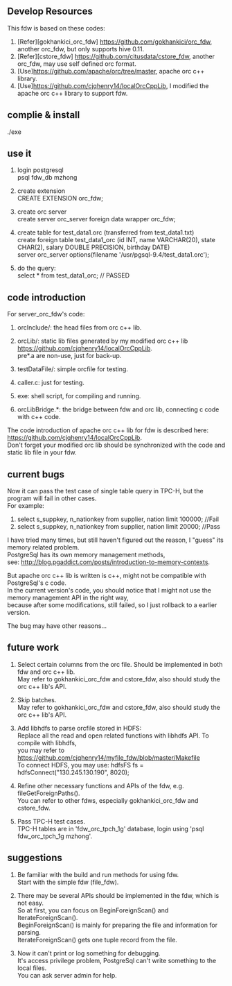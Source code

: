 ## Develop Resources  
This fdw is based on these codes:  
1) [Refer][gokhankici_orc_fdw] https://github.com/gokhankici/orc_fdw, another orc_fdw, but only supports hive 0.11.  
2) [Refer][cstore_fdw] https://github.com/citusdata/cstore_fdw, another orc_fdw, may use self defined orc format.  
3) [Use]https://github.com/apache/orc/tree/master, apache orc c++ library.  
4) [Use]https://github.com/cjqhenry14/localOrcCppLib, I modified the apache orc c++ library to support fdw.  
  



## complie & install  
./exe  




 
## use it  

1) login postgresql  
psql fdw_db mzhong  

2) create extension  
CREATE EXTENSION orc_fdw;  

3) create orc server  
create server orc_server foreign data wrapper orc_fdw;  

4) create table for test_data1.orc (transferred from test_data1.txt)  
create foreign table test_data1_orc (id INT, name VARCHAR(20), state CHAR(2), salary DOUBLE PRECISION, birthday DATE)  
server orc_server options(filename '/usr/pgsql-9.4/test_data1.orc');  

5) do the query:  
select * from test_data1_orc; // PASSED  




## code introduction  

For server_orc_fdw's code:  
1) orcInclude/: the head files from orc c++ lib.  

2) orcLib/: static lib files generated by my modified orc c++ lib https://github.com/cjqhenry14/localOrcCppLib.  
pre*.a are non-use, just for back-up.  

3) testDataFile/: simple orcfile for testing.  

4) caller.c: just for testing.  

5) exe: shell script, for compiling and running.  

6) orcLibBridge.*: the bridge between fdw and orc lib, connecting c code with c++ code.  


The code introduction of apache orc c++ lib for fdw is described here:  
https://github.com/cjqhenry14/localOrcCppLib.  
Don't forget your modified orc lib should be synchronized with the code and static lib file in your fdw.  





## current bugs  
Now it can pass the test case of single table query in TPC-H, but the program will fail in other cases.  
For example:  
1. select s_suppkey, n_nationkey from supplier, nation limit 100000;  //Fail  
2. select s_suppkey, n_nationkey from supplier, nation limit 20000;  //Pass  

I have tried many times, but still haven't figured out the reason, I "guess" its memory related problem.  
PostgreSql has its own memory management methods,  
see: http://blog.pgaddict.com/posts/introduction-to-memory-contexts.  

But apache orc c++ lib is written is c++, might not be compatible with PostgreSql's c code.  
In the current version's code, you should notice that I might not use the memory management API in the right way,  
because after some modifications, still failed, so I just rollback to a earlier version.  

The bug may have other reasons...  






## future work  

1) Select certain columns from the orc file. Should be implemented in both fdw and orc c++ lib.  
May refer to gokhankici_orc_fdw and cstore_fdw, also should study the orc c++ lib's API.  

2) Skip batches.  
May refer to gokhankici_orc_fdw and cstore_fdw, also should study the orc c++ lib's API.  

3) Add libhdfs to parse orcfile stored in HDFS:  
Replace all the read and open related functions with libhdfs API. To compile with libhdfs,  
you may refer to https://github.com/cjqhenry14/myfile_fdw/blob/master/Makefile  
To connect HDFS, you may use: hdfsFS fs = hdfsConnect("130.245.130.190", 8020);  

4) Refine other necessary functions and APIs of the fdw, e.g. fileGetForeignPaths().  
You can refer to other fdws, especially gokhankici_orc_fdw and cstore_fdw.  

5) Pass TPC-H test cases.  
TPC-H tables are in 'fdw_orc_tpch_1g' database, login using 'psql fdw_orc_tpch_1g mzhong'.  



## suggestions  

1) Be familiar with the build and run methods for using fdw.  
Start with the simple fdw (file_fdw).  

2) There may be several APIs should be implemented in the fdw, which is not easy.  
So at first, you can focus on BeginForeignScan() and IterateForeignScan().  
BeginForeignScan() is mainly for preparing the file and information for parsing.  
IterateForeignScan() gets one tuple record from the file.  

3) Now it can't print or log something for debugging.  
It's access privilege problem, PostgreSql can't write something to the local files.  
You can ask server admin for help.  



